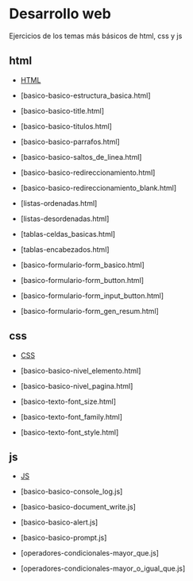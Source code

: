 # Desarrollo web
Ejercicios de los temas más básicos de html, css y js


## html
* [HTML](https://github.com/hvcesar/mis_practicas_web/blob/master/README.md)

* [basico-basico-estructura_basica.html]
* [basico-basico-title.html]
* [basico-basico-titulos.html]
* [basico-basico-parrafos.html]
* [basico-basico-saltos_de_linea.html]
* [basico-basico-redireccionamiento.html]
* [basico-basico-redireccionamiento_blank.html]

* [listas-ordenadas.html]
* [listas-desordenadas.html]

* [tablas-celdas_basicas.html]
* [tablas-encabezados.html]

* [basico-formulario-form_basico.html]
* [basico-formulario-form_button.html]
* [basico-formulario-form_input_button.html]
* [basico-formulario-form_gen_resum.html]


## css
* [CSS](https://github.com/hvcesar/mis_practicas_web/blob/master/README.md)
* [basico-basico-nivel_elemento.html]
* [basico-basico-nivel_pagina.html]

* [basico-texto-font_size.html]
* [basico-texto-font_family.html]
* [basico-texto-font_style.html]


## js
* [JS](https://github.com/hvcesar/mis_practicas_web/blob/master/README.md)
* [basico-basico-console_log.js]
* [basico-basico-document_write.js]
* [basico-basico-alert.js]
* [basico-basico-prompt.js]

* [operadores-condicionales-mayor_que.js]
* [operadores-condicionales-mayor_o_igual_que.js]
